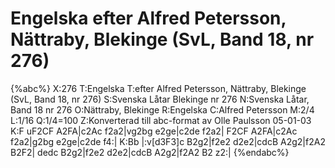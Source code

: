 # Engelska efter Alfred Petersson, Nättraby, Blekinge (SvL, Band 18, nr 276)

{%abc%}
X:276
T:Engelska
T:efter Alfred Petersson, Nättraby, Blekinge (SvL, Band 18, nr 276)
S:Svenska Låtar Blekinge nr 276
N:Svenska Låtar, Band 18 nr 276
O:Nättraby, Blekinge
R:Engelska
C:Alfred Petersson
M:2/4
L:1/16
Q:1/4=100
Z:Konverterad till abc-format av  Olle Paulsson 05-01-03
K:F
uF2CF A2FA|c2Ac f2a2|vg2bg e2ge|c2de f2a2|
F2CF A2FA|c2Ac f2a2|g2bg e2ge|c2de f4:|
K:Bb
|:v[d3F3]c B2g2|f2e2 d2e2|cdcB A2g2|f2A2 B2F2|
dedc B2g2|f2e2 d2e2|cdcB A2g2|f2A2 B2 z2:|
{%endabc%}

